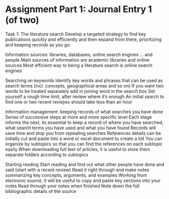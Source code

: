 # Assignment Part 1: Journal Entry 1 (of two)

Task 1:
The literature search
Develop a targeted strategy to find key publications quickly and efficiently and then expand from there, prioritizing and keeping records as you go.

Information sources: libraries, databases, online search engines … and people
Main sources of information are academic libraries and online sources 
Most efficient way to being a literature search is online search engines 

Searching on keywords
Identify key words and phrases that can be used as search terms (incl. concepts, geographical areas and so on)
If you want two words to be treated separately add in joining word in the search box 
Set yourself a rough time limit, after review where it’s enough
An initial search to find one or two recent reviejws should take less than an hour 

Information management: keeping records of what searches you have done
Series of successive steps at more and more specific level
Each stage informs the next, its essential to keep a record of where you have searched, what search terms you have used and what you have found 
Records will save time and stop you from repeating searches
References details can be initially cut and paste into a word or excel document to create a list
You can organize by subtopics so that you can find the references on each subtopic easily 
When downloading full text of articles, it is useful to store them separate folders according to subtopics 

Starting reading 
Start reading and find out what other people have done and said (start with a recent review)
Read it right through and make notes summarizing key concepts, arguments, and examples
Working from electronic source, it will be useful to copy and paste key sections into your notes 
Read through your notes when finished
Note down the full bibliographic details of the source 


